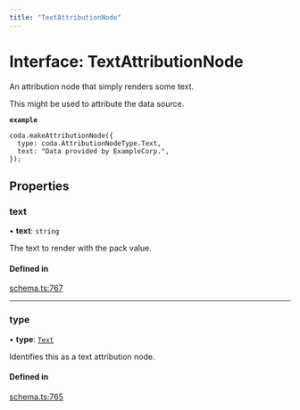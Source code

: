 ```yaml
---
title: "TextAttributionNode"
---
```

# Interface: TextAttributionNode

An attribution node that simply renders some text.

This might be used to attribute the data source.

**`example`**
```
coda.makeAttributionNode({
  type: coda.AttributionNodeType.Text,
  text: "Data provided by ExampleCorp.",
});
```

## Properties

### text

• **text**: `string`

The text to render with the pack value.

#### Defined in

[schema.ts:767](https://github.com/coda/packs-sdk/blob/main/schema.ts#L767)

___

### type

• **type**: [`Text`](../enums/AttributionNodeType.md#text)

Identifies this as a text attribution node.

#### Defined in

[schema.ts:765](https://github.com/coda/packs-sdk/blob/main/schema.ts#L765)
